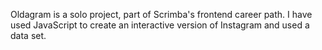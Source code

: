 Oldagram is a solo project, part of Scrimba's frontend career path. 
I have used JavaScript to create an interactive version of Instagram and used a data set.
